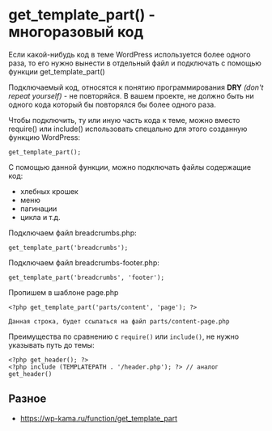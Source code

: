 # get_template_part() - многоразовый код
Если какой-нибудь код в теме WordPress используется более одного раза, то его нужно вынести в отдельный файл и подключать с помощью функции get_template_part()

Подключаемый код, относятся к понятию программирования **DRY** *(don't repeat yourself)* - не повторяйся. В вашем проекте, не должно быть ни одного кода который бы повторялся бы более одного раза.

Чтобы подключить, ту или иную часть кода к теме, можно вместо require() или include() использовать спецально для этого созданную функцию WordPress:

    get_template_part();

С помощью данной функции, можно подключать файлы содержащие код:

- хлебных крошек
- меню
- пагинации
- цикла и т.д.

Подключаем файл breadcrumbs.php:

    get_template_part('breadcrumbs');

Подключаем файл breadcrumbs-footer.php:

    get_template_part('breadcrumbs', 'footer');

Пропишем в шаблоне page.php
    
    <?php get_template_part('parts/content', 'page'); ?>
    
    Данная строка, будет ссылаться на файл parts/content-page.php

Преимущества по сравнению с `require()` или `include()`, не нужно указывать путь до темы:


    <?php get_header(); ?>
    <?php include (TEMPLATEPATH . '/header.php'); ?> // аналог get_header()

## Разное
- https://wp-kama.ru/function/get_template_part